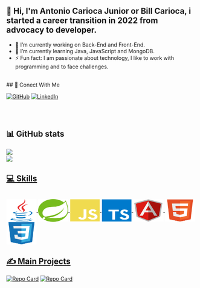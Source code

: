 ##   💫  Hi, I'm Antonio Carioca Junior or Bill Carioca, i started a career transition in 2022 from advocacy to developer.


- 🔭 I’m currently working on Back-End and Front-End.
- 🌱 I’m currently learning Java, JavaScript and MongoDB.
- ⚡ Fun fact: I am passionate about technology, I like to work with programming and to face challenges.
<br>
## 🔗 Conect With Me

[![GitHub](https://img.shields.io/badge/GitHub-000?style=for-the-badge&logo=github&logoColor=30A3DC)](https://github.com/BillCarioca)
[![LinkedIn](https://img.shields.io/badge/-LinkedIn-000?style=for-the-badge&logo=linkedin&logoColor=30A3DC)](https://www.linkedin.com/in/BillCarioca/)
<br>
##
<br>
<div>

##  📊  GitHub stats
  <a href="https://github.com/BillCarioca">
  <img height="180em"   align="center" src="https://github-readme-stats.vercel.app/api?username=BillCarioca&show_icons=true&theme=dark&include_all_commits=true&count_private=true"/>

<br>

  <img height="180em"  align="center" src="https://github-readme-stats.vercel.app/api/top-langs/?username=BillCarioca&&layout=compact&hide=shell&theme=dark"/>
  
</div>


## 💻 Skills
<div style="display: inline_block"><br>
  <img align="center" alt="Bill-Java" height="60" width="80"src="https://raw.githubusercontent.com/devicons/devicon/master/icons/java/java-original.svg" /> 
  <img align="center" alt="Bill-Spring" height="60" width="80"src="https://raw.githubusercontent.com/devicons/devicon/master/icons/spring/spring-original.svg" />
  <img align="center" alt="Bill-Js" height="60" width="80" src="https://raw.githubusercontent.com/devicons/devicon/master/icons/javascript/javascript-plain.svg">
  <img align="center" alt="Bill-Ts" height="60" width="80" src="https://raw.githubusercontent.com/devicons/devicon/master/icons/typescript/typescript-plain.svg">
  <img align="center" alt="Bill-Angular" height="60" width="80" src="https://raw.githubusercontent.com/devicons/devicon/master/icons/angularjs/angularjs-original.svg">
  <img align="center" alt="Bill-HTML" height="60" width="80" src="https://raw.githubusercontent.com/devicons/devicon/master/icons/html5/html5-original.svg">
  <img align="center" alt="Bill-CSS" height="60" width="80" src="https://raw.githubusercontent.com/devicons/devicon/master/icons/css3/css3-original.svg">
</div>
  

## ✍️  Main Projects

[![Repo Card](https://github-readme-stats.vercel.app/api/pin/?username=BillCarioca&repo=angula-pokedex&bg_color=000&border_color=30A3DC&show_icons=true&icon_color=30A3DC&title_color=E94D5F&text_color=FFF)](https://github.com/BillCarioca/angula-pokedex)
[![Repo Card](https://github-readme-stats.vercel.app/api/pin/?username=BillCarioca&repo=javamongodb&bg_color=000&border_color=30A3DC&show_icons=true&icon_color=30A3DC&title_color=E94D5F&text_color=FFF)](https://github.com/BillCarioca/javamongodb)
